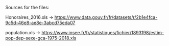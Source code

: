 Sources for the files:

Honoraires_2016.xls -> https://www.data.gouv.fr/fr/datasets/r/2b1e4fca-9c5d-46e8-ae8e-3abcd75eda07

population.xls -> https://www.insee.fr/fr/statistiques/fichier/1893198/estim-pop-dep-sexe-gca-1975-2018.xls

